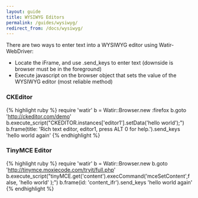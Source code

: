 ```yaml
---
layout: guide
title: WYSIWYG Editors
permalink: /guides/wysiwyg/
redirect_from: /docs/wysiwyg/
---
```


There are two ways to enter text into a WYSIWYG editor using Watir-WebDriver:

* Locate the iFrame, and use .send_keys to enter text (downside is browser must be in the foreground)
* Execute javascript on the browser object that sets the value of the WYSIWYG editor (most reliable method)

### CKEditor

{% highlight ruby %}
require 'watir'
b = Watir::Browser.new :firefox
b.goto 'http://ckeditor.com/demo'
b.execute_script("CKEDITOR.instances['editor1'].setData('hello world');")
b.frame(title: 'Rich text editor, editor1, press ALT 0 for help.').send_keys 'hello world again'
{% endhighlight %}

### TinyMCE Editor

{% highlight ruby %}
require 'watir'
b = Watir::Browser.new
b.goto 'http://tinymce.moxiecode.com/tryit/full.php'
b.execute_script("tinyMCE.get('content').execCommand('mceSetContent',false, 'hello world' );")
b.frame(id: 'content_ifr').send_keys 'hello world again'
{% endhighlight %}
